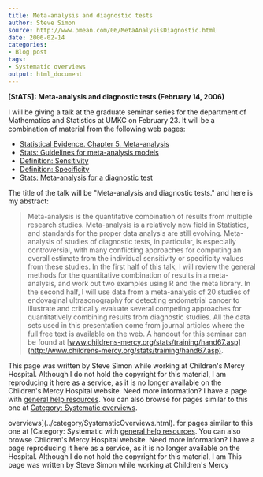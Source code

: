 ```yaml
---
title: Meta-analysis and diagnostic tests
author: Steve Simon
source: http://www.pmean.com/06/MetaAnalysisDiagnostic.html
date: 2006-02-14
categories:
- Blog post
tags:
- Systematic overviews
output: html_document
---
```

**[StATS]:** **Meta-analysis and diagnostic tests
(February 14, 2006)**

I will be giving a talk at the graduate seminar series for the
department of Mathematics and Statistics at UMKC on February 23. It will
be a combination of material from the following web pages:

-   [Statistical Evidence. Chapter 5.
    Meta-analysis](../evidence/Chapter05.html)
-   [Stats: Guidelines for meta-analysis
    models](../model/metaanalysis.asp)
-   [Definition:
    Sensitivity](www.childrensmercy.org/definitions/sensitivity.htm)
-   [Definition:
    Specificity](www.childrensmercy.org/definitions/specificity.htm)
-   [Stats: Meta-analysis for a diagnostic
    test](../model/diagnostic.asp)

The title of the talk will be \"Meta-analysis and diagnostic tests.\"
and here is my abstract:

> Meta-analysis is the quantitative combination of results from multiple
> research studies. Meta-analysis is a relatively new field in
> Statistics, and standards for the proper data analysis are still
> evolving. Meta-analysis of studies of diagnostic tests, in particular,
> is especially controversial, with many conflicting approaches for
> computing an overall estimate from the individual sensitivity or
> specificity values from these studies. In the first half of this talk,
> I will review the general methods for the quantitative combination of
> results in a meta-analysis, and work out two examples using R and the
> meta library. In the second half, I will use data from a meta-analysis
> of 20 studies of endovaginal ultrasonography for detecting endometrial
> cancer to illustrate and critically evaluate several competing
> approaches for quantitatively combining results from diagnostic
> studies. All the data sets used in this presentation come from journal
> articles where the full free text is available on the web. A handout
> for this seminar can be found at
> [www.childrens-mercy.org/stats/training/hand67.asp](http://www.childrens-mercy.org/stats/training/hand67.asp).

This page was written by Steve Simon while working at Children\'s Mercy
Hospital. Although I do not hold the copyright for this material, I am
reproducing it here as a service, as it is no longer available on the
Children\'s Mercy Hospital website. Need more information? I have a page
with [general help resources](../GeneralHelp.html). You can also browse
for pages similar to this one at [Category: Systematic
overviews](../category/SystematicOverviews.html).
<!---More--->
overviews](../category/SystematicOverviews.html).
for pages similar to this one at [Category: Systematic
with [general help resources](../GeneralHelp.html). You can also browse
Children\'s Mercy Hospital website. Need more information? I have a page
reproducing it here as a service, as it is no longer available on the
Hospital. Although I do not hold the copyright for this material, I am
This page was written by Steve Simon while working at Children\'s Mercy

<!---Do not use
**[StATS]:** **Meta-analysis and diagnostic tests
This page was written by Steve Simon while working at Children\'s Mercy
Hospital. Although I do not hold the copyright for this material, I am
reproducing it here as a service, as it is no longer available on the
Children\'s Mercy Hospital website. Need more information? I have a page
with [general help resources](../GeneralHelp.html). You can also browse
for pages similar to this one at [Category: Systematic
overviews](../category/SystematicOverviews.html).
--->

